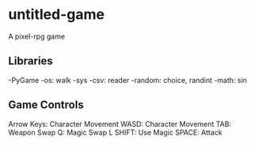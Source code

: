 # untitled-game
A pixel-rpg game

## Libraries
-PyGame
-os: walk
-sys
-csv: reader
-random: choice, randint
-math: sin

## Game Controls
Arrow Keys: Character Movement
WASD: Character Movement
TAB: Weapon Swap
Q: Magic Swap
L SHIFT: Use Magic
SPACE: Attack